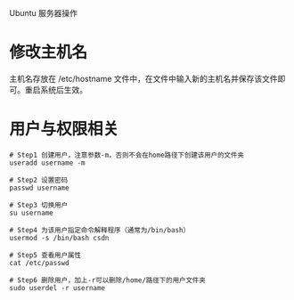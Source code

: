 Ubuntu 服务器操作

# 修改主机名

主机名存放在 /etc/hostname 文件中，在文件中输入新的主机名并保存该文件即可。重启系统后生效。

# 用户与权限相关

```shell
# Step1 创建用户，注意参数-m，否则不会在home路径下创建该用户的文件夹
useradd username -m

# Step2 设置密码
passwd username

# Step3 切换用户
su username

# Step4 为该用户指定命令解释程序（通常为/bin/bash）
usermod -s /bin/bash csdn

# Step5 查看用户属性
cat /etc/passwd

# Step6 删除用户，加上-r可以删除/home/路径下的用户文件夹
sudo userdel -r username
```

